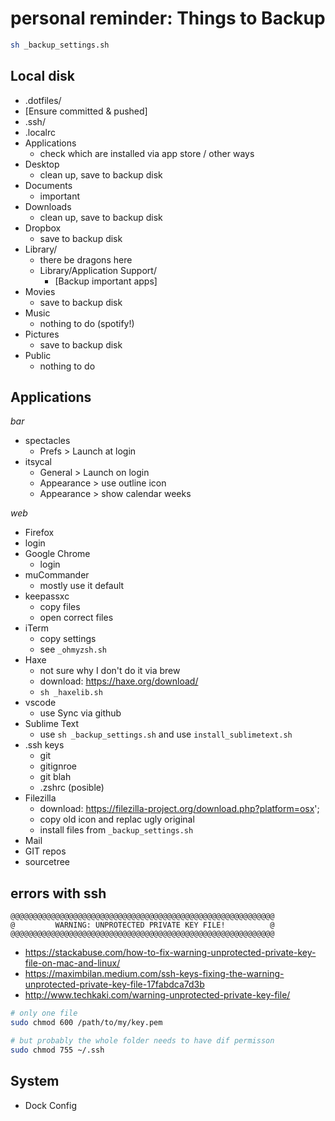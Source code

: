 # personal reminder: Things to Backup

```sh
sh _backup_settings.sh
```

## Local disk

- .dotfiles/
- [Ensure committed & pushed]
- .ssh/
- .localrc
- Applications
  - check which are installed via app store / other ways
- Desktop
  - clean up, save to backup disk
- Documents
  - important
- Downloads
  - clean up, save to backup disk
- Dropbox
  - save to backup disk
- Library/
  - there be dragons here
  - Library/Application Support/
    - [Backup important apps]
- Movies
  - save to backup disk
- Music
  - nothing to do (spotify!)
- Pictures
  - save to backup disk
- Public
  - nothing to do

## Applications

_bar_

- spectacles
  - Prefs > Launch at login
- itsycal
  - General > Launch on login
  - Appearance > use outline icon
  - Appearance > show calendar weeks

_web_

- Firefox
- login
- Google Chrome
  - login
- muCommander
  - mostly use it default
- keepassxc
  - copy files
  - open correct files
- iTerm
  - copy settings
  - see `_ohmyzsh.sh`
- Haxe
  - not sure why I don't do it via brew
  - download: https://haxe.org/download/
  - `sh _haxelib.sh`
- vscode
  - use Sync via github
- Sublime Text
  - use `sh _backup_settings.sh` and use `install_sublimetext.sh `
- .ssh keys
  - git
  - gitignroe
  - git blah
  - .zshrc (posible)
- Filezilla
  - download: https://filezilla-project.org/download.php?platform=osx';
  - copy old icon and replac ugly original
  - install files from `_backup_settings.sh`
- Mail
- GIT repos
- sourcetree

## errors with ssh

```
@@@@@@@@@@@@@@@@@@@@@@@@@@@@@@@@@@@@@@@@@@@@@@@@@@@@@@@@@@@
@         WARNING: UNPROTECTED PRIVATE KEY FILE!          @
@@@@@@@@@@@@@@@@@@@@@@@@@@@@@@@@@@@@@@@@@@@@@@@@@@@@@@@@@@@
```

- https://stackabuse.com/how-to-fix-warning-unprotected-private-key-file-on-mac-and-linux/
- https://maximbilan.medium.com/ssh-keys-fixing-the-warning-unprotected-private-key-file-17fabdca7d3b
- http://www.techkaki.com/warning-unprotected-private-key-file/

```bash
# only one file
sudo chmod 600 /path/to/my/key.pem

# but probably the whole folder needs to have dif permisson
sudo chmod 755 ~/.ssh

```

## System

- Dock Config

